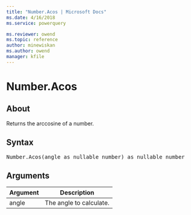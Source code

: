 ```yaml
---
title: "Number.Acos | Microsoft Docs"
ms.date: 4/16/2018
ms.service: powerquery

ms.reviewer: owend
ms.topic: reference
author: minewiskan
ms.author: owend
manager: kfile
---
```

# Number.Acos

  
## About  
Returns the arccosine of a number.  
  
## Syntax

<pre>
Number.Acos(angle as nullable number) as nullable number  
</pre> 
  
## Arguments  
  
|Argument|Description|  
|------------|---------------|  
|angle|The angle to calculate.|  
  
